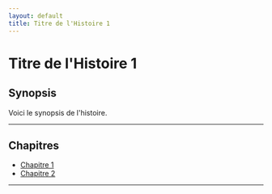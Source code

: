 ```yaml
---
layout: default
title: Titre de l'Histoire 1
---
```


# Titre de l'Histoire 1

## Synopsis

Voici le synopsis de l'histoire. 

---

## Chapitres

- [Chapitre 1](chapter-1.md)
- [Chapitre 2](chapter-2.md)

---
